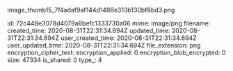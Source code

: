image_thumb15_7f4adaf9af144d1486e313b130bf8bd3.png

id: 72c448e3078d4079a6befc1333730a06
mime: image/png
filename: 
created_time: 2020-08-31T22:31:34.694Z
updated_time: 2020-08-31T22:31:34.694Z
user_created_time: 2020-08-31T22:31:34.694Z
user_updated_time: 2020-08-31T22:31:34.694Z
file_extension: png
encryption_cipher_text: 
encryption_applied: 0
encryption_blob_encrypted: 0
size: 47334
is_shared: 0
type_: 4